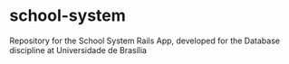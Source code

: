 # school-system
Repository for the School System Rails App, developed for the Database discipline at Universidade de Brasília
